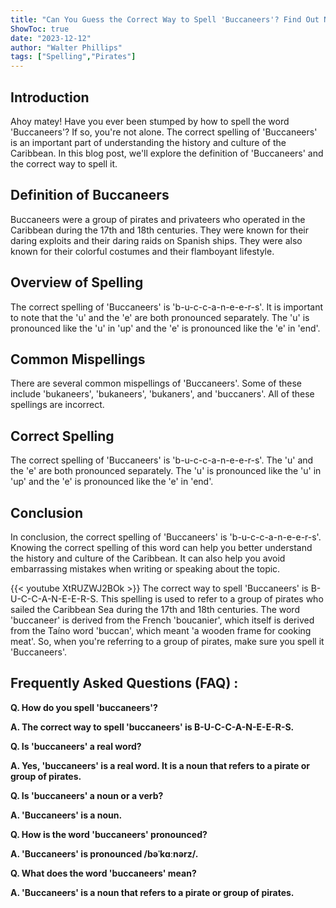 ```yaml
---
title: "Can You Guess the Correct Way to Spell 'Buccaneers'? Find Out Now!"
ShowToc: true 
date: "2023-12-12"
author: "Walter Phillips" 
tags: ["Spelling","Pirates"]
---
```

## Introduction

Ahoy matey! Have you ever been stumped by how to spell the word 'Buccaneers'? If so, you're not alone. The correct spelling of 'Buccaneers' is an important part of understanding the history and culture of the Caribbean. In this blog post, we'll explore the definition of 'Buccaneers' and the correct way to spell it.

## Definition of Buccaneers

Buccaneers were a group of pirates and privateers who operated in the Caribbean during the 17th and 18th centuries. They were known for their daring exploits and their daring raids on Spanish ships. They were also known for their colorful costumes and their flamboyant lifestyle.

## Overview of Spelling

The correct spelling of 'Buccaneers' is 'b-u-c-c-a-n-e-e-r-s'. It is important to note that the 'u' and the 'e' are both pronounced separately. The 'u' is pronounced like the 'u' in 'up' and the 'e' is pronounced like the 'e' in 'end'.

## Common Mispellings

There are several common mispellings of 'Buccaneers'. Some of these include 'bukaneers', 'bukaneers', 'bukaners', and 'buccaners'. All of these spellings are incorrect.

## Correct Spelling

The correct spelling of 'Buccaneers' is 'b-u-c-c-a-n-e-e-r-s'. The 'u' and the 'e' are both pronounced separately. The 'u' is pronounced like the 'u' in 'up' and the 'e' is pronounced like the 'e' in 'end'.

## Conclusion

In conclusion, the correct spelling of 'Buccaneers' is 'b-u-c-c-a-n-e-e-r-s'. Knowing the correct spelling of this word can help you better understand the history and culture of the Caribbean. It can also help you avoid embarrassing mistakes when writing or speaking about the topic.

{{< youtube XtRUZWJ2BOk >}} 
The correct way to spell 'Buccaneers' is B-U-C-C-A-N-E-E-R-S. This spelling is used to refer to a group of pirates who sailed the Caribbean Sea during the 17th and 18th centuries. The word 'buccaneer' is derived from the French 'boucanier', which itself is derived from the Taíno word 'buccan', which meant 'a wooden frame for cooking meat'. So, when you're referring to a group of pirates, make sure you spell it 'Buccaneers'.

## Frequently Asked Questions (FAQ) :
**Q. How do you spell 'buccaneers'?**

**A. The correct way to spell 'buccaneers' is B-U-C-C-A-N-E-E-R-S.**

**Q. Is 'buccaneers' a real word?**

**A. Yes, 'buccaneers' is a real word. It is a noun that refers to a pirate or group of pirates.**

**Q. Is 'buccaneers' a noun or a verb?**

**A. 'Buccaneers' is a noun.**

**Q. How is the word 'buccaneers' pronounced?**

**A. 'Buccaneers' is pronounced /bəˈkɑːnərz/.**

**Q. What does the word 'buccaneers' mean?**

**A. 'Buccaneers' is a noun that refers to a pirate or group of pirates.**





